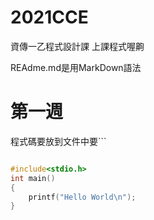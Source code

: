 # 2021CCE
資傳一乙程式設計課 上課程式喔齁

REAdme.md是用MarkDown語法

# 第一週

程式碼要放到文件中要```

```C

#include<stdio.h>
int main()
{
    printf("Hello World\n");
}
